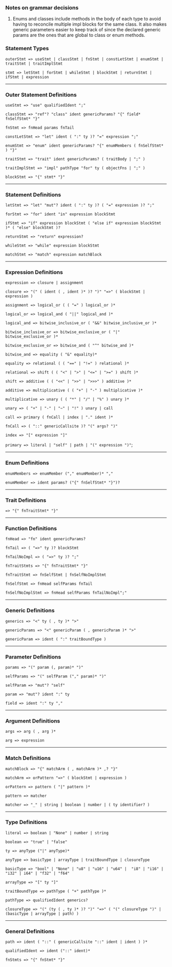### Notes on grammar decisions
1. Enums and classes include methods in the body of each type to avoid having to reconcile multiple impl blocks for the same class. It also makes generic parameters easier to keep track of since the declared generic params are the ones that are global to class or enum methods.

### Statement Types

`outerStmt => useStmt | classStmt | fnStmt | constLetStmt | enumStmt | traitStmt | traitImplStmt`

`stmt => letStmt | forStmt | whileStmt | blockStmt | returnStmt | ifStmt | expression`

_________________________________
### Outer Statement Definitions

`useStmt => "use" qualifiedIdent ";"`

`classStmt => "ref"? "class" ident genericParams? "{" field* fnSelfStmt* "}"`

`fnStmt => fnHead params fnTail`

`constLetStmt => "let" ident ( ":" ty )? "=" expression ";"`

`enumStmt => "enum" ident genericParams? "{" enumMembers ( fnSelfStmt* ) "}"`

`traitStmt => "trait" ident genericParams? ( traitBody | ";" )`

`traitImplStmt => "impl" pathType "for" ty ( objectFns | ";" )`

`blockStmt => "{" stmt* "}"`

_________________________________
### Statement Definitions
`letStmt => "let" "mut"? ident ( ":" ty )? ( "=" expression )? ";"`

`forStmt => "for" ident "in" expression blockStmt`

`ifStmt => "if" expression blockStmt ( "else if" expression blockStmt )* ( "else" blockStmt )?`

`returnStmt => "return" expression?`

`whileStmt => "while" expression blockStmt`

`matchStmt => "match" expression matchBlock`

_________________________________
### Expression Definitions

`expression => closure | assignment`

`closure => "(" ( ident ( , ident )* )? ")" "=>" ( blockStmt | expression )`

`assignment => logical_or ( ( "=" ) logical_or )*`

`logical_or => logical_and ( "||" logical_and )*`

`logical_and => bitwise_inclusive_or ( "&&" bitwise_inclusive_or )*`

`bitwise_inclusive_or => bitwise_exclusive_or ( "|" bitwise_exclusive_or )*`

`bitwise_exclusive_or => bitwise_and ( "^" bitwise_and )*`

`bitwise_and => equality ( "&" equality)*`

`equality => relational ( ( "==" | "!=" ) relational )*`

`relational => shift ( ( "<" | ">" | "<=" | ">=" ) shift )*`

`shift => additive ( ( "<<" | ">>" | ">>>" ) additive )*`

`additive => multiplicative ( ( "+" | "-" ) multiplicative )*`

`multiplicative => unary ( ( "*" | "/" | "%" ) unary )*`

`unary => ( "+" | "-" | "~" | "!" ) unary | call`

`call => primary ( fnCall | index | "." ident )*`

`fnCall => ( "::" genericCallsite )? "(" args? ")"`

`index => "[" expression "]"`

`primary => literal | "self" | path | "(" expression ")"`;

_________________________________
### Enum Definitions

`enumMembers => enumMember ("," enumMember)* ","`

`enumMember => ident params? ("{" fnSelfStmt* "}")?`

_________________________________
### Trait Definitions

`=> "{" fnTraitStmt* "}"`

_________________________________
### Function Definitions
`fnHead => "fn" ident genericParams?`

`fnTail => ( "=>" ty )? blockStmt`

`fnTailNoImpl => ( "=>" ty )? ";"`

`fnTraitStmts => "{" fnTraitStmt* "}"` 

`fnTraitStmt => fnSelfStmt | fnSelfNoImplStmt`

`fnSelfStmt => fnHead selfParams fnTail` 

`fnSelfNoImplStmt => fnHead selfParams fnTailNoImpl";"`

_________________________________
### Generic Definitions

`generics => "<" ty ( , ty )* ">"`

`genericParams => "<" genericParam ( , genericParam )* ">"`

`genericParam => ident ( ":" traitBoundType )`

_________________________________
### Parameter Definitions

`params => "(" param (, param)* ")"`

`selfParams => "(" selfParam ("," param)* ")"`

`selfParam => "mut"? "self"`

`param => "mut"? ident ":" ty`

`field => ident ":" ty ","`

_________________________________
### Argument Definitions

`args => arg ( , arg )*`

`arg => expression`

_________________________________
### Match Definitions

`matchBlock => "{" matchArm ( , matchArm )* ,? "}"`

`matchArm => orPattern "=>" ( blockStmt | expression )`

`orPattern => pattern ( "|" pattern )*`

`pattern => matcher`

`matcher => "_" | string | boolean | number | ( ty identifier? ) `

_________________________________
### Type Definitions

`literal => boolean | "None" | number | string`

`boolean => "true" | "false"`

`ty => anyType ("|" anyType)*`

`anyType => basicType | arrayType | traitBoundType | closureType`

`basicType => "bool" | "None" | "u8" | "u16" | "u64" | 
              "i8" | "i16" | "i32" | i64" | "f32" | "f64"`

`arrayType => "[" ty "]"`

`traitBoundType => pathType ( "+" pathType )*`

`pathType => qualifiedIdent generics?`

`closureType => "(" (ty ( , ty )* )? ")" "=>" ( "(" closureType ")" | (basicType | arrayType | path) )`


_________________________________
### General Definitions

`path => ident ( "::" ( genericCallsite "::" ident | ident ) )*`

`qualifiedIdent => ident ("::" ident)*`

`fnStmts => "{" fnStmt* "}"`








